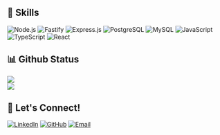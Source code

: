 ## 🚀 Skills  

![Node.js](https://img.shields.io/badge/Node.js-339933?style=for-the-badge&logo=node.js&logoColor=white) 
![Fastify](https://img.shields.io/badge/Fastify-000000?style=for-the-badge&logo=fastify&logoColor=white) 
![Express.js](https://img.shields.io/badge/Express.js-000000?style=for-the-badge&logo=express&logoColor=white) 
![PostgreSQL](https://img.shields.io/badge/PostgreSQL-4169E1?style=for-the-badge&logo=postgresql&logoColor=white) 
![MySQL](https://img.shields.io/badge/MySQL-4479A1?style=for-the-badge&logo=mysql&logoColor=white) 
![JavaScript](https://img.shields.io/badge/JavaScript-F7DF1E?style=for-the-badge&logo=javascript&logoColor=black) 
![TypeScript](https://img.shields.io/badge/TypeScript-3178C6?style=for-the-badge&logo=typescript&logoColor=white) 
![React](https://img.shields.io/badge/React-61DAFB?style=for-the-badge&logo=react&logoColor=black) 



## 📊 Github Status
<p>
  <img src="https://github-readme-stats-sigma-five.vercel.app/api?username=AydinZarifie&show_icons=true&theme=radical" /> 
  <!-- <img src="https://github-readme-stats.vercel.app/api?username=AydinZarifie&show_icons=true&theme=tokyonight" /> -->
  <br/>
  <img src="https://github-profile-trophy.vercel.app/?username=AydinZarifie&theme=tokyonight" />
  <br/>
 <!-- <img src="https://github-readme-stats.vercel.app/api/top-langs/?username=AydinZarifie&theme=tokyonight" /> -->
</p>




## 🤝 Let's Connect!

[![LinkedIn](https://img.shields.io/badge/LinkedIn-0A66C2?style=flat-square&logo=linkedin&logoColor=white)](https://www.linkedin.com/in/aydinzarifie/)
[![GitHub](https://img.shields.io/badge/GitHub-181717?style=flat-square&logo=github&logoColor=white)](https://github.com/AydinZarifie)
[![Email](https://img.shields.io/badge/Email-555555?style=flat-square&logo=gmail&logoColor=white)](mailto:aydinzarifieaszo@gmail.com)
